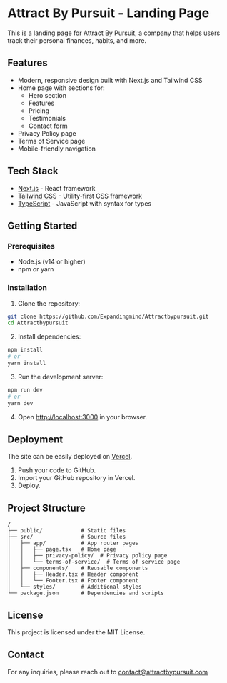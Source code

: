 # Attract By Pursuit - Landing Page

This is a landing page for Attract By Pursuit, a company that helps users track their personal finances, habits, and more.

## Features

- Modern, responsive design built with Next.js and Tailwind CSS
- Home page with sections for:
  - Hero section
  - Features
  - Pricing
  - Testimonials
  - Contact form
- Privacy Policy page
- Terms of Service page
- Mobile-friendly navigation

## Tech Stack

- [Next.js](https://nextjs.org/) - React framework
- [Tailwind CSS](https://tailwindcss.com/) - Utility-first CSS framework
- [TypeScript](https://www.typescriptlang.org/) - JavaScript with syntax for types

## Getting Started

### Prerequisites

- Node.js (v14 or higher)
- npm or yarn

### Installation

1. Clone the repository:
```bash
git clone https://github.com/Expandingmind/Attractbypursuit.git
cd Attractbypursuit
```

2. Install dependencies:
```bash
npm install
# or
yarn install
```

3. Run the development server:
```bash
npm run dev
# or
yarn dev
```

4. Open [http://localhost:3000](http://localhost:3000) in your browser.

## Deployment

The site can be easily deployed on [Vercel](https://vercel.com/).

1. Push your code to GitHub.
2. Import your GitHub repository in Vercel.
3. Deploy.

## Project Structure

```
/
├── public/            # Static files
├── src/               # Source files
│   ├── app/           # App router pages
│   │   ├── page.tsx   # Home page
│   │   ├── privacy-policy/  # Privacy policy page
│   │   └── terms-of-service/  # Terms of service page
│   ├── components/    # Reusable components
│   │   ├── Header.tsx # Header component
│   │   └── Footer.tsx # Footer component
│   └── styles/        # Additional styles
└── package.json       # Dependencies and scripts
```

## License

This project is licensed under the MIT License.

## Contact

For any inquiries, please reach out to contact@attractbypursuit.com 